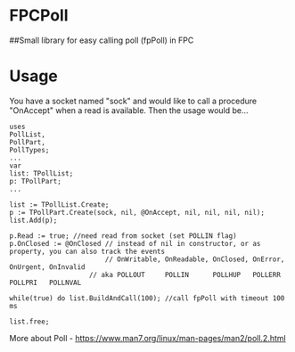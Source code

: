 # FPCPoll

##Small library for easy calling poll (fpPoll) in FPC

# Usage

You have a socket named "sock" and would like to call a procedure "OnAccept" when a read is available. Then the usage would be...

```
uses
PollList,
PollPart,
PollTypes;
...
var
list: TPollList;
p: TPollPart;
...

list := TPollList.Create;
p := TPollPart.Create(sock, nil, @OnAccept, nil, nil, nil, nil);
list.Add(p);

p.Read := true; //need read from socket (set POLLIN flag)
p.OnClosed := @OnClosed // instead of nil in constructor, or as property, you can also track the events
                        // OnWritable, OnReadable, OnClosed, OnError, OnUrgent, OnInvalid
                    // aka POLLOUT     POLLIN      POLLHUP   POLLERR  POLLPRI   POLLNVAL

while(true) do list.BuildAndCall(100); //call fpPoll with timeout 100 ms

list.free;

```

More about Poll - https://www.man7.org/linux/man-pages/man2/poll.2.html


